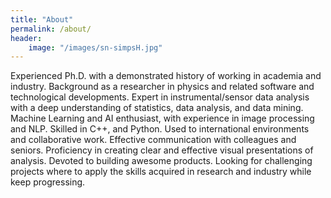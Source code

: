 ```yaml
---
title: "About"
permalink: /about/
header:
    image: "/images/sn-simpsH.jpg"
---
```

  Experienced Ph.D. with a demonstrated history of working in academia and industry. Background as a researcher in physics and related software and technological developments. Expert in instrumental/sensor data analysis with a deep understanding of statistics, data analysis, and data mining. Machine Learning and AI enthusiast, with experience in image processing and NLP. Skilled in C++, and Python. Used to international environments and collaborative work.  Effective communication with colleagues and seniors. Proficiency in creating clear and effective visual presentations of analysis. Devoted to building awesome products. Looking for challenging projects where to apply the skills acquired in research and industry while keep progressing.

